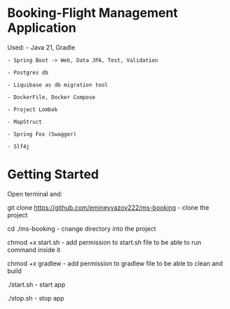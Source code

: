 # Booking-Flight Management Application

Used:
    - Java 21, Gradle

    - Spring Boot -> Web, Data JPA, Test, Validation

    - Postgres db

    - Liquibase as db migration tool

    - DockerFile, Docker Compose

    - Project Lombok

    - MapStruct

    - Spring Fox (Swagger)

    - Slf4j

# Getting Started
Open terminal and:

  git clone https://github.com/emineyvazov222/ms-booking - clone the project

  cd ./ms-booking - cnange directory into the project

  chmod +x start.sh - add permission to start.sh file to be able to run command inside it

  chmod +x gradlew - add permission to gradlew file to be able to clean and build

  ./start.sh - start app

  ./stop.sh - stop app

